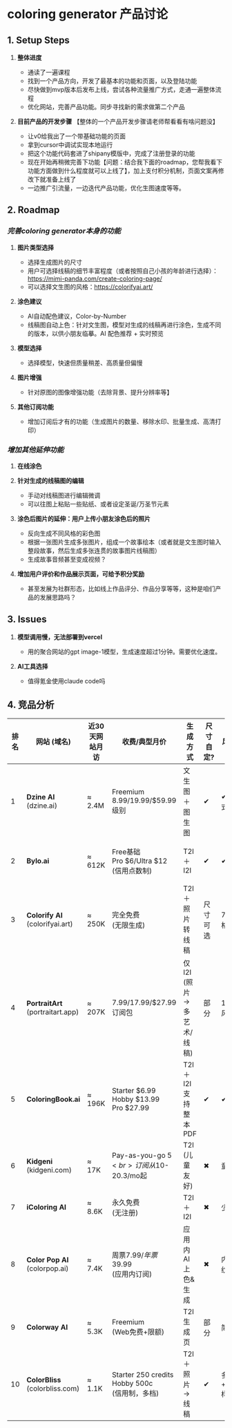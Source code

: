 # coloring generator 产品讨论




## 1. Setup Steps

   1. **整体进度**
      - 通读了一遍课程
      - 找到一个产品方向，开发了最基本的功能和页面，以及登陆功能
      - 尽快做到mvp版本后发布上线，尝试各种流量推广方式，走通一遍整体流程
      - 优化网站，完善产品功能。同步寻找新的需求做第二个产品

   2. **目前产品的开发步骤** 【整体的一个产品开发步骤请老师帮看看有啥问题没】
      - 让v0给我出了一个带基础功能的页面
      - 拿到cursor中调试实现本地运行
      - 把这个功能代码套进了shipany模版中，完成了注册登录的功能
      - 现在开始再稍微完善下功能【问题：结合我下面的roadmap，您帮我看下功能方面做到什么程度就可以上线了】，加上支付积分机制，页面文案再修改下就准备上线了
      - 一边推广引流量，一边迭代产品功能，优化生图速度等等。




## 2. Roadmap

### *完善coloring generator本身的功能*

   1. **图片类型选择**
      - 选择生成图片的尺寸
      - 用户可选择线稿的细节丰富程度（或者按照自己小孩的年龄进行选择）：https://mimi-panda.com/create-coloring-page/
      - 可以选择文生图的风格：https://colorifyai.art/
   
   2. **涂色建议**
      - AI自动配色建议，Color-by-Number
      - 线稿图自动上色：针对文生图，模型对生成的线稿再进行涂色，生成不同的版本，以供小朋友临摹。AI 配色推荐 + 实时预览
      
   3. **模型选择**
      - 选择模型，快速但质量稍差、高质量但偏慢

   4. **图片增强**
      - 针对原图的图像增强功能（去除背景、提升分辨率等】
   
   5. **其他订阅功能**
      - 增加订阅后才有的功能（生成图片的数量、移除水印、批量生成、高清打印）



### *增加其他延伸功能*

   1. **在线涂色**

   2. **针对生成的线稿图的编辑**
      - 手动对线稿图进行编辑微调
      - 可以往图上粘贴一些贴纸、或者设定圣诞/万圣节元素


   3. **涂色后图片的延伸：用户上传小朋友涂色后的照片**
      - 反向生成不同风格的彩色图
      - 根据一张图片生成多张图片，组成一个故事绘本（或者就是文生图时输入整段故事，然后生成多张连贯的故事图片线稿图）
      - 生成故事音频甚至变成视频？
   
   4. **增加用户评价和作品展示页面，可给予积分奖励**
      - 甚至发展为社群形态，比如线上作品评分、作品分享等等，这种是咱们产品的发展思路吗？



## 3. Issues

   1. **模型调用慢，无法部署到vercel**
      - 用的聚合网站的gpt image-1模型，生成速度超过1分钟。需要优化速度。

   2. **AI工具选择**
      - 值得氪金使用claude code吗
      




## 4. 竞品分析

| 排名 | 网站 (域名)                   | 近30天网站月访 | 收费/典型月价                              | 生成方式              | 尺寸自定? | 风格预设?        | 批量生图?     | 付费解锁点                        |
|------|------------------------------|----------------|------------------------------------------|---------------------|-----------|------------------|---------------|-----------------------------------|
| 1    | **Dzine AI**<br>(dzine.ai)  | ≈ 2.4M         | Freemium<br>$8.99/$19.99/$59.99级别       | 文生图＋图生图      | ✔         | ✔ (40+样式)      | ✔ (队列式)    | Fast Queue、高分辨率<br>去水印、私有生成 |
| 2    | **Bylo.ai**                 | ≈ 612K         | Free基础<br>Pro $6/Ultra $12<br>(信用点数制) | T2I＋I2I            | ✔         | ✔                | ✖ (单张)      | 生成额度、高清下载<br>商用授权          |
| 3    | **Colorify AI**<br>(colorifyai.art) | ≈ 250K    | 完全免费<br>(无限生成)                    | T2I＋照片转线稿     | 尺寸可选  | 7种线稿风格      | ✖             | 全开；暂无付费墙                  |
| 4    | **PortraitArt**<br>(portraitart.app) | ≈ 207K   | $7.99/$17.99/$27.99<br>订阅包             | 仅I2I<br>(照片→多艺术/线稿) | 部分  | 15+艺术风格      | ✖             | 高清4K导出、批量包<br>无水印          |
| 5    | **ColoringBook.ai**          | ≈ 196K         | Starter $6.99<br>Hobby $13.99<br>Pro $27.99 | T2I＋I2I<br>支持整本PDF | ✔     | ✔                | ✔ (8-32页故事书) | 页数额度、商用<br>整书模板            |
| 6    | **Kidgeni**<br>(kidgeni.com) | ≈ 17K         | Pay-as-you-go $5<br>订阅从$10-20.3/mo起   | T2I<br>(儿童友好)   | ✖         | 童趣模板         | ✖             | 额外图片数、周边印刷              |
| 7    | **iColoring AI**             | ≈ 8.6K         | 永久免费<br>(无注册)                      | T2I＋I2I            | ✖         | 少量             | ✖             | —                                 |
| 8    | **Color Pop AI**<br>(colorpop.ai) | ≈ 7.4K    | 周票$7.99/年票$39.99<br>(应用内订阅)      | 应用内AI上色&生成   | ✖         | 内置笔刷/纹理    | ✖             | AI生成、无广告<br>素材库              |
| 9    | **Colorway AI**              | ≈ 5.3K         | Freemium<br>(Web免费+限额)                | T2I生成页           | 部分      | 简单             | ✖             | 生成额度、高清导出                |
| 10   | **ColorBliss**<br>(colorbliss.com) | ≈ 1.1K   | Starter 250 credits<br>Hobby 500c<br>(信用制，多档) | T2I＋照片→线稿 | ✔ | 多风格+Premium样式 | ✔ (批量/整书) | 额外credits、高级样式<br>商用&POD     |



